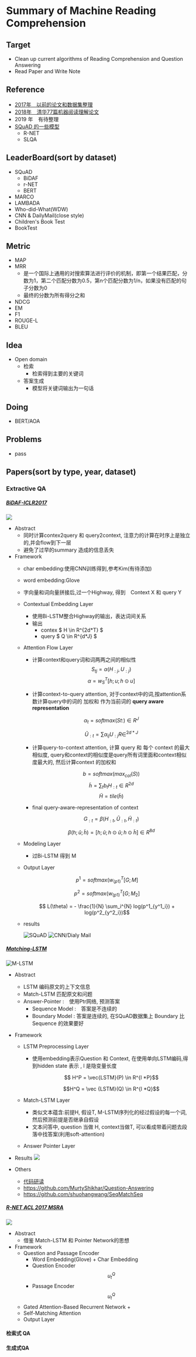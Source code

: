 # Summary of Machine Reading Comprehension

## Target
+ Clean up current algorithms of Reading Comprehension and Question Answering
+ Read Paper and Write Note

## Reference
+ [2017年　以前的论文和数据集整理](https://www.zybuluo.com/ShawnNg/note/622592)
+ [2018年　清华77篇机器阅读理解论文](http://www.zhuanzhi.ai/document/87418ceee95a21622d1d7a21f71a894a)
+ 2019 年　有待整理
+ [SQuAD 的一些模型](<http://www.zhuanzhi.ai/document/d6a0038bb0143a6805370adb58bf68be>)
  + R-NET
  + SLQA

## LeaderBoard(sort by dataset)
+ SQuAD
    + BiDAF
    + r-NET
    + BERT
+ MARCO
+ LAMBADA
+ Who-did-What(WDW)
+ CNN & DailyMail(close style)
+ Children's Book Test
+ BookTest

## Metric
+ MAP
+ MRR
    + 是一个国际上通用的对搜索算法进行评价的机制，即第一个结果匹配，分数为1，第二个匹配分数为0.5，第n个匹配分数为1/n，如果没有匹配的句子分数为0
    + 最终的分数为所有得分之和
+ NDCG
+ EM
+ F1
+ ROUGE-L
+ BLEU

## Idea 
+ Open domain
    + 检索
        + 检索得到主要的关键词
    + 答案生成
        + 模型将关键词输出为一句话
        
## Doing

+ BERT/AOA

## Problems

+ pass

## Papers(sort by type, year, dataset)
### Extractive QA

##### [BiDAF-ICLR2017](https://arxiv.org/pdf/1611.01603.pdf)
![](https://img-blog.csdn.net/20181015145727446?watermark/2/text/aHR0cHM6Ly9ibG9nLmNzZG4ubmV0L3FxXzMyMTEzMTg5/font/5a6L5L2T/fontsize/400/fill/I0JBQkFCMA==/dissolve/70)
+ Abstract
  + 同时计算contex2query 和 query2context, 注意力的计算在时序上是独立的,并会flow到下一层
  + 避免了过早的summary 造成的信息丢失
+ Framework
  + char embedding:使用CNN训练得到,参考Kim(有待添加)

  + word embedding:Glove

  + 字向量和词向量拼接后,过一个Highway, 得到　Context X 和 query Y

  + Contextual Embedding Layer
    + 使用Bi-LSTM整合Highway的输出，表达词间关系
    + 输出
    	+ contex $ H \in R^{2d*T} $
    	+ query $ Q \in R^{d*J} $

  + Attention Flow Layer
    + 计算context和query词和词两两之间的相似性 
       $$ S_{tj} = \alpha(H_{:j}, U_{:j}) $$
       $$ \alpha = w^T_{S} [h;u;h \odot u] $$		

    + 计算context-to-query attention, 对于context中的词,按attention系数计算query中的词的 加权和 作为当前词的 **query aware representation**

      $$\alpha_t = softmax(St:) \in R^J​$$

      $$ \widetilde U_{:t} = \sum \alpha_{ij} U_{:j} R\in^{2d*J} ​$$

    + 计算query-to-context attention, 计算 query 和 每个 context 的最大相似度, query和context的相似度是query所有词里面和context相似度最大的, 然后计算context 的加权和

      $$ b = softmax(max_{col}(S)) ​$$
      $$ \widetilde{h} = \sum_t b_t H_{:t}  \in R^{2d}​$$
      $$ \widetilde{H} = tile(\widetilde{h})  ​$$	

    + final query-aware-representation of context

      $$ G_{:t} = \beta(H_{:t}, \widetilde U_{:t}, \widetilde H_{:t} ) $$

      $$ \beta(h;\widetilde{u};\widetilde{h}) = [h;\widetilde{u};h\odot\widetilde{u};h\odot\widetilde{h}] \in R^{8d}​$$	

  + Modeling Layer

    + 过Bi-LSTM 得到 M

  + Output Layer

    $$ p^1 = softmax(w^T_(p1)[G;M]​$$

    $$ p^2 = softmax(w^T_(p1)[G;M_2]$$

    $$ L(\theta) = - \frac{1}{N} \sum_i^{N} log(p^1_{y^1_i}) + log(p^2_{y^2_i})$$

  + results

    ![SQuAD](https://pic2.zhimg.com/80/v2-12e684f49462f029ed79665913875a6d_hd.jpg)
    ![CNN/Dialy Mail](https://pic1.zhimg.com/80/v2-8b37a915752550f910af352c56bad5b8_hd.jpg)

##### [Matching-LSTM](https://arxiv.org/pdf/1608.07905.pdf)

![M-LSTM](https://img.mukewang.com/5ac370b700015cfa16040904.png)
+ Abstract
  + LSTM 编码原文的上下文信息
  + Match-LSTM 匹配原文和问题
  + Answer-Pointer :　使用Ptr网络, 预测答案
  	+ Sequence Model :　答案是不连续的
  	+ Boundary Model : 答案是连续的, 在SQuAD数据集上 Boundary 比 Sequence 的效果要好

+ Framework
  + LSTM Preprocessing Layer

    + 使用embedding表示Question 和 Context, 在使用单向LSTM编码,得到hidden state 表示 , l 是隐变量长度

      $$ H^P = \vec{LSTM}(P) \in R^{l *P}​$$

      $$H^Q = \vec {LSTM}(Q) \in R^{l *Q}​$$

  + Match-LSTM Layer
    + 类似文本蕴含:前提H, 假设T, M-LSTM序列化的经过假设的每一个词,然后预测前提是否继承自假设
    + 文本问答中, question 当做 H, context当做T, 可以看成带着问题去段落中找答案(利用soft-attention)

  + Answer Pointer Layer

+ Results
  ![](https://img.mukewang.com/5ac37472000179ad15620702.png)  	  

+ Others

  + [代码研读](https://www.cnblogs.com/terencezhou/p/9772451.html)
  + https://github.com/MurtyShikhar/Question-Answering
  + https://github.com/shuohangwang/SeqMatchSeq

##### [R-NET ACL 2017 MSRA](<https://www.microsoft.com/en-us/research/wp-content/uploads/2017/05/r-net.pdf>)

![](https://ws3.sinaimg.cn/large/006tKfTcly1g1pcrgzkffj318p0tctc0.jpg)

+ Abstract
  + 借鉴 Match-LSTM 和 Pointer Network的思想
+ Framework
  + Question and Passage Encoder
    + Word Embedding(Glove) + Char Embedding 
    + Question Encoder $$u^Q_t$$
    + Passage Encoder $$u_t^Q$$
  + Gated Attention-Based Recurrent Network
    + 
  + Self-Matching Attention
  + Output Layer

#### 检索式 QA

#### 生成式QA